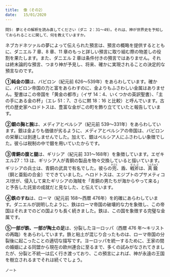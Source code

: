```yaml
---
title:  像（その2）
date:   15/01/2020
---
```


`問5: 夢とその解釈を読み直してください（ダニ 2：31～49）。それは、神が世界史を予知しておられることに関して、何を教えていますか。`

ネブカドネツァルの夢によって伝えられた預言は、預言の概略を提供するとともに、ダニエル 7 章、8 章、11 章のもっと詳しい預言に取り組む際の物差しの役割を果たします。また、ダニエル 2 章は条件付きの預言ではありません。それは終末論的な預言、つまり神が予見し、将来、確かに実現されることの決定的な預言なのです。

**①純金の頭**は、バビロン（紀元前 626～539年）をあらわしています。確かに、バビロン帝国の力と富をあらわすのに、金よりもふさわしい金属はありません。聖書はこの帝国を「黄金の都市」（イザ 14：4、いくつかの英訳聖書）、「主の手にある金の杯」（エレ 51：7、さらに黙 18：16 と比較）と呼んでいます。古代の歴史家ヘロドトスは、豊富な金がこの町を飾り立てていたと報告しています。

**②銀の胸と腕**は、メディアとペルシア（紀元前 539～331年）をあらわしています。銀は金よりも価値が劣るように、メディアとペルシアの帝国は、バビロンの栄華には到達しませんでした。加えて、銀はペルシア人にふさわしい象徴でした。彼らは税制の中で銀を用いていたからです。

**③青銅の腹と腿**は、ギリシア（紀元前 331～168年）を象徴しています。エゼキエル27：13 は、ギリシア人が青銅の製品を物々交換していると描いています。ギリシアの兵士は、青銅の武具で有名でした。彼らの<ruby>兜<rt>かぶと</rt></ruby>、盾、<ruby>戦斧<rt>せんぷ</rt></ruby>は、<ruby>真鍮<rt>しんちゅう</rt></ruby>〔銅と亜鉛の合金〕でできていました。ヘロドトスは、エジプトのプサメティコスⅠ世が、侵入して来たギリシアの海賊を「青銅の男たちが海からやって来る」と予告した託宣の成就だと見なした、と伝えています。

**④鉄のすね**は、ローマ（紀元前 168～西暦 476年）を的確にあらわしています。ダニエルが説明したように、鉄はローマ帝国の破壊的な力を象徴し、この帝国はそれまでのどの国よりも長く続きました。鉄は、この国を象徴する完璧な金属です。

**⑤一部が鉄、一部が陶土の足**は、分裂したヨーロッパ（西暦 476 年～キリストの再臨）をあらわしています。鉄と粘土が混じり合ったものは、ローマ帝国の分裂後に起こったことの適切な描写です。ヨーロッパを統一するために、王家の間の婚姻による同盟から現在の欧州連合に至るまで、多くの試みがなされてきましたが、分裂と不統一は広く行き渡っており、この預言によれば、神が永遠の王国を樹立されるまでそれは続くでしょう。

`ノート`